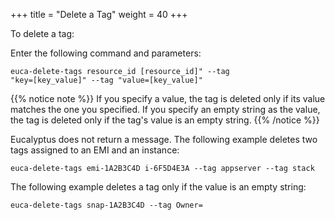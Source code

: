 +++
title = "Delete a Tag"
weight = 40
+++

To delete a tag: 

Enter the following command and parameters: 

    euca-delete-tags resource_id [resource_id]" --tag
    "key=[key_value]" --tag "value=[key_value]"

{{% notice note %}}
If you specify a value, the tag is deleted only if its value matches the one you specified. If you specify an empty string as the value, the tag is deleted only if the tag's value is an empty string. 
{{% /notice %}}

Eucalyptus does not return a message. The following example deletes two tags assigned to an EMI and an instance: 

    euca-delete-tags emi-1A2B3C4D i-6F5D4E3A --tag appserver --tag stack

The following example deletes a tag only if the value is an empty string: 

    euca-delete-tags snap-1A2B3C4D --tag Owner=

